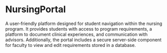 # NursingPortal
A user-friendly platform designed for student navigation within the nursing program. It provides students with access to program requirements, a platform to document clinical experiences, and communication with advisors. Additionally, the portal includes a secure server-side component for faculty to view and edit requirements stored in a database. 
